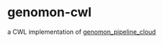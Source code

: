 # genomon-cwl

a CWL implementation of [genomon_pipeline_cloud](https://github.com/Genomon-Project/genomon_pipeline_cloud)
